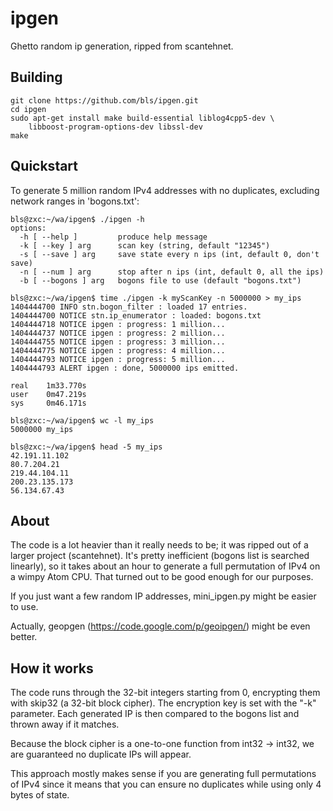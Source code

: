 ipgen
=====

Ghetto random ip generation, ripped from scantehnet. 

Building
--------

```
git clone https://github.com/bls/ipgen.git
cd ipgen
sudo apt-get install make build-essential liblog4cpp5-dev \
    libboost-program-options-dev libssl-dev
make
```

Quickstart
----------

To generate 5 million random IPv4 addresses with no duplicates, 
excluding network ranges in 'bogons.txt':

```
bls@zxc:~/wa/ipgen$ ./ipgen -h
options:
  -h [ --help ]         produce help message
  -k [ --key ] arg      scan key (string, default "12345")
  -s [ --save ] arg     save state every n ips (int, default 0, don't save)
  -n [ --num ] arg      stop after n ips (int, default 0, all the ips)
  -b [ --bogons ] arg   bogons file to use (default "bogons.txt")

bls@zxc:~/wa/ipgen$ time ./ipgen -k myScanKey -n 5000000 > my_ips
1404444700 INFO stn.bogon_filter : loaded 17 entries.
1404444700 NOTICE stn.ip_enumerator : loaded: bogons.txt
1404444718 NOTICE ipgen : progress: 1 million...
1404444737 NOTICE ipgen : progress: 2 million...
1404444755 NOTICE ipgen : progress: 3 million...
1404444775 NOTICE ipgen : progress: 4 million...
1404444793 NOTICE ipgen : progress: 5 million...
1404444793 ALERT ipgen : done, 5000000 ips emitted.

real    1m33.770s
user    0m47.219s
sys     0m46.171s

bls@zxc:~/wa/ipgen$ wc -l my_ips 
5000000 my_ips

bls@zxc:~/wa/ipgen$ head -5 my_ips
42.191.11.102
80.7.204.21
219.44.104.11
200.23.135.173
56.134.67.43
```

About
-----

The code is a lot heavier than it really needs to be; it was ripped out of a larger
project (scantehnet).  It's pretty inefficient (bogons list is searched linearly),
so it takes about an hour to generate a full permutation of IPv4 on a wimpy Atom CPU. 
That turned out to be good enough for our purposes.

If you just want a few random IP addresses, mini_ipgen.py might be easier to use.

Actually, geopgen (https://code.google.com/p/geoipgen/) might be even better.

How it works
------------

The code runs through the 32-bit integers starting from 0, encrypting them with skip32 
(a 32-bit block cipher).  The encryption key is set with the "-k" parameter. Each generated 
IP is then compared to the bogons list and thrown away if it matches.

Because the block cipher is a one-to-one function from int32 -> int32, we are guaranteed no 
duplicate IPs will appear.

This approach mostly makes sense if you are generating full permutations of IPv4 since it
means that you can ensure no duplicates while using only 4 bytes of state. 

